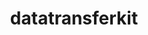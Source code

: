 ---
title: "datatransferkit"
layout: cache
categories: [package, v0.19]
meta: {"versions": ["3.1-rc3"], "compilers": ["gcc@=11.1.0", "oneapi@=2022.1.0"], "oss": ["ubuntu20.04"], "platforms": ["linux"], "targets": ["x86_64"], "stacks": ["e4s", "e4s-oneapi"], "num_specs": 2, "num_specs_by_stack": {"e4s": 1, "e4s-oneapi": 1}}
spec_details: [{"hash": "bfmmddmvhnaudqijvhxp2cef5fxd5oje", "compiler": "gcc@=11.1.0", "versions": ["3.1-rc3"], "os": "ubuntu20.04", "platform": "linux", "target": "x86_64", "variants": ["build_system=cmake", "build_type=RelWithDebInfo", "~external-arborx", "~ipo", "~openmp", "+serial", "+shared"], "stacks": ["e4s"], "size": "-", "tarball": "https://binaries.spack.io/releases/v0.19/build_cache/linux-ubuntu20.04-x86_64/gcc-11.1.0/datatransferkit-3.1-rc3/linux-ubuntu20.04-x86_64-gcc-11.1.0-datatransferkit-3.1-rc3-bfmmddmvhnaudqijvhxp2cef5fxd5oje.spack"}, {"hash": "byn245z2rtfq6xlbdx5ukydxxwlz3ney", "compiler": "oneapi@=2022.1.0", "versions": ["3.1-rc3"], "os": "ubuntu20.04", "platform": "linux", "target": "x86_64", "variants": ["build_system=cmake", "build_type=RelWithDebInfo", "~external-arborx", "~ipo", "~openmp", "+serial", "+shared"], "stacks": ["e4s-oneapi"], "size": "-", "tarball": "https://binaries.spack.io/releases/v0.19/build_cache/linux-ubuntu20.04-x86_64/oneapi-2022.1.0/datatransferkit-3.1-rc3/linux-ubuntu20.04-x86_64-oneapi-2022.1.0-datatransferkit-3.1-rc3-byn245z2rtfq6xlbdx5ukydxxwlz3ney.spack"}]
---